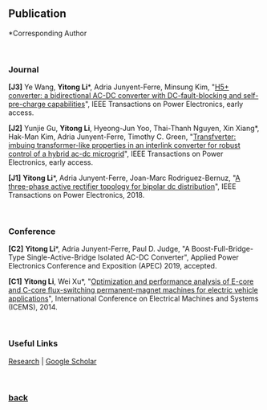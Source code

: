 <br />

## Publication

*Corresponding Author

<br />

### Journal

**\[J3]** Ye Wang, **Yitong Li***, Adria Junyent-Ferre, Minsung Kim, "[H5+ converter: a bidirectional AC-DC converter with DC-fault-blocking and self-pre-charge capabilities](https://ieeexplore.ieee.org/document/8645677)", IEEE Transactions on Power Electronics, early access.

**\[J2]** Yunjie Gu, **Yitong Li**, Hyeong-Jun Yoo, Thai-Thanh Nguyen, Xin Xiang*, Hak-Man Kim, Adria Junyent-Ferre, Timothy C. Green, "[Transfverter: imbuing transformer-like properties in an interlink converter for robust control of a hybrid ac-dc microgrid](https://ieeexplore.ieee.org/document/8636230)", IEEE Transactions on Power Electronics, early access.  

**\[J1]** **Yitong Li***, Adria Junyent-Ferre, Joan-Marc Rodriguez-Bernuz, "[A three-phase active rectifier topology for bipolar dc distribution](https://ieeexplore.ieee.org/document/7921443/)", IEEE Transactions on Power Electronics, 2018.  

<br />

### Conference

**\[C2]** **Yitong Li***, Adria Junyent-Ferre, Paul D. Judge, "A Boost-Full-Bridge-Type Single-Active-Bridge Isolated AC-DC Converter", Applied Power Electronics Conference and Exposition (APEC) 2019, accepted.

**\[C1]** **Yitong Li**, Wei Xu*, "[Optimization and performance analysis of E-core and C-core flux-switching permanent-magnet machines for electric vehicle applications](https://ieeexplore.ieee.org/document/7013436/)", International Conference on Electrical Machines and Systems (ICEMS), 2014.

<br />

### Useful Links

[Research](https://yt-li.github.io/research) | [Google Scholar](https://scholar.google.co.uk/citations?hl=en&user=b3tutrQAAAAJ&view_op=list_works&sortby=pubdate)

<br />

### [back](https://yt-li.github.io/)
